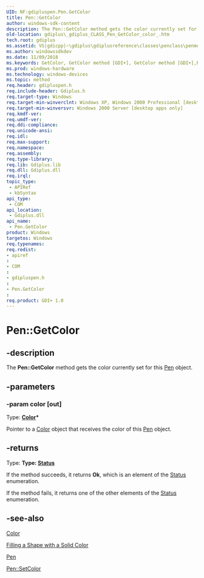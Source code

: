 ```yaml
---
UID: NF:gdipluspen.Pen.GetColor
title: Pen::GetColor
author: windows-sdk-content
description: The Pen::GetColor method gets the color currently set for this Pen object.
old-location: gdiplus\_gdiplus_CLASS_Pen_GetColor_color_.htm
tech.root: gdiplus
ms.assetid: VS|gdicpp|~\gdiplus\gdiplusreference\classes\penclass\penmethods\getcolor.htm
ms.author: windowssdkdev
ms.date: 11/09/2018
ms.keywords: GetColor, GetColor method [GDI+], GetColor method [GDI+],Pen class, Pen class [GDI+],GetColor method, Pen.GetColor, Pen::GetColor, _gdiplus_CLASS_Pen_GetColor_color_, gdiplus._gdiplus_CLASS_Pen_GetColor_color_
ms.prod: windows-hardware
ms.technology: windows-devices
ms.topic: method
req.header: gdipluspen.h
req.include-header: Gdiplus.h
req.target-type: Windows
req.target-min-winverclnt: Windows XP, Windows 2000 Professional [desktop apps only]
req.target-min-winversvr: Windows 2000 Server [desktop apps only]
req.kmdf-ver: 
req.umdf-ver: 
req.ddi-compliance: 
req.unicode-ansi: 
req.idl: 
req.max-support: 
req.namespace: 
req.assembly: 
req.type-library: 
req.lib: Gdiplus.lib
req.dll: Gdiplus.dll
req.irql: 
topic_type:
 - APIRef
 - kbSyntax
api_type:
 - COM
api_location:
 - Gdiplus.dll
api_name:
 - Pen.GetColor
product: Windows
targetos: Windows
req.typenames: 
req.redist: 
- apiref
: 
- COM
: 
- gdipluspen.h
: 
- Pen.GetColor
: 
req.product: GDI+ 1.0
---
```


# Pen::GetColor


## -description


The <b>Pen::GetColor</b> method gets the color currently set for this 
			<a href="https://msdn.microsoft.com/b48affa5-d953-478c-b651-0534db4d2b78">Pen</a> object.


## -parameters




### -param color [out]

Type: <b><a href="https://msdn.microsoft.com/dae648fd-1302-481e-9f5b-331a4c1b5e0d">Color</a>*</b>

Pointer to a <a href="https://msdn.microsoft.com/dae648fd-1302-481e-9f5b-331a4c1b5e0d">Color</a> object that receives the color of this 
					<a href="https://msdn.microsoft.com/b48affa5-d953-478c-b651-0534db4d2b78">Pen</a> object. 


## -returns



Type: <strong>Type: <b><a href="https://msdn.microsoft.com/035fb1bb-cdf3-47e5-a4c7-024598fa01a3">Status</a></b>
</strong>

If the method succeeds, it returns <b>Ok</b>, which is an element of the 
						<a href="https://msdn.microsoft.com/035fb1bb-cdf3-47e5-a4c7-024598fa01a3">Status</a> enumeration.

If the method fails, it returns one of the other elements of the <a href="https://msdn.microsoft.com/035fb1bb-cdf3-47e5-a4c7-024598fa01a3">Status</a> enumeration.




## -see-also




<a href="https://msdn.microsoft.com/dae648fd-1302-481e-9f5b-331a4c1b5e0d">Color</a>



<a href="https://msdn.microsoft.com/cedef138-5047-4a72-8b89-5a95062a351c">Filling a Shape with a Solid Color</a>



<a href="https://msdn.microsoft.com/b48affa5-d953-478c-b651-0534db4d2b78">Pen</a>



<a href="https://msdn.microsoft.com/282393f0-e6f3-486f-a966-6137bac0d62b">Pen::SetColor</a>
 

 

